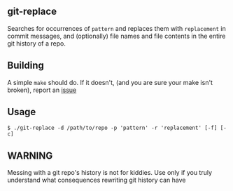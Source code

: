 ## git-replace

Searches for occurrences of `pattern` and replaces them with `replacement` in
commit messages, and (optionally) file names and file contents in the entire git
history of a repo.

## Building
A simple `make` should do. If it doesn't, (and you are sure your make isn't
broken), report an [issue](https://github.com/pritambaral/git-replace/issues/new)

## Usage

```
$ ./git-replace -d /path/to/repo -p 'pattern' -r 'replacement' [-f] [-c]
```

## WARNING
Messing with a git repo's history is not for kiddies. Use only if you truly
understand what consequences rewriting git history can have
